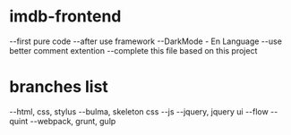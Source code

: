 # imdb-frontend
--first pure code
--after use framework
--DarkMode - En Language
--use better comment extention
--complete this file based on this project

# branches list
--html, css, stylus
--bulma, skeleton css
--js
--jquery, jquery ui
--flow
--quint
--webpack, grunt, gulp
